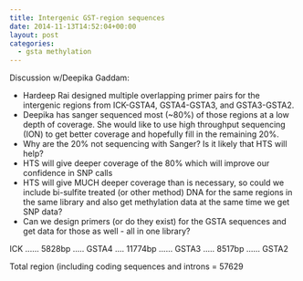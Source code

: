 ```yaml
---
title: Intergenic GST-region sequences
date: 2014-11-13T14:52:04+00:00
layout: post
categories:
  - gsta methylation
---
```

Discussion w/Deepika Gaddam:

  * Hardeep Rai designed multiple overlapping primer pairs for the intergenic regions from ICK-GSTA4, GSTA4-GSTA3, and GSTA3-GSTA2.
  * Deepika has sanger sequenced most (~80%) of those regions at a low depth of coverage. She would like to use high throughput sequencing (ION) to get better coverage and hopefully fill in the remaining 20%.
  * Why are the 20% not sequencing with Sanger? Is it likely that HTS will help?
  * HTS will give deeper coverage of the 80% which will improve our confidence in SNP calls
  * HTS will give MUCH deeper coverage than is necessary, so could we include bi-sulfite treated (or other method) DNA for the same regions in the same library and also get methylation data at the same time we get SNP data?
  * Can we design primers (or do they exist) for the GSTA sequences and get data for those as well - all in one library?

ICK ...... 5828bp ..... GSTA4 .... 11774bp ...... GSTA3 ..... 8517bp ...... GSTA2

Total region (including coding sequences and introns = 57629
